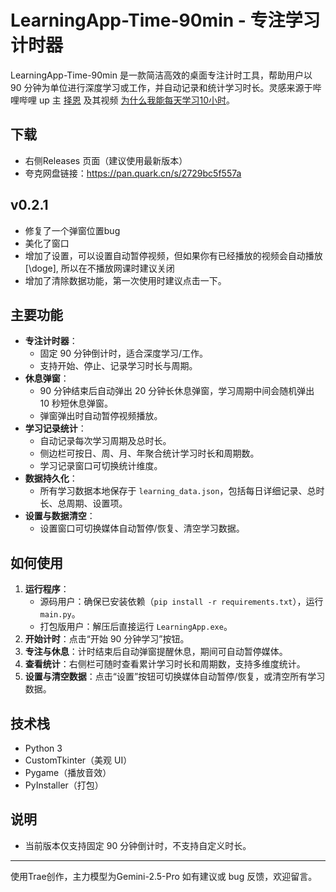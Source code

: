 # LearningApp-Time-90min - 专注学习计时器

LearningApp-Time-90min 是一款简洁高效的桌面专注计时工具，帮助用户以 90 分钟为单位进行深度学习或工作，并自动记录和统计学习时长。灵感来源于哔哩哔哩 up 主 [择恩](https://space.bilibili.com/2229541) 及其视频 [为什么我能每天学习10小时](https://www.bilibili.com/video/BV1naLozQEBq)。

## 下载

- 右侧Releases 页面（建议使用最新版本）
- 夸克网盘链接：https://pan.quark.cn/s/2729bc5f557a

## v0.2.1
- 修复了一个弹窗位置bug
- 美化了窗口
- 增加了设置，可以设置自动暂停视频，但如果你有已经播放的视频会自动播放[\doge], 所以在不播放网课时建议关闭
- 增加了清除数据功能，第一次使用时建议点击一下。

## 主要功能

- **专注计时器**：
  - 固定 90 分钟倒计时，适合深度学习/工作。
  - 支持开始、停止、记录学习时长与周期。
- **休息弹窗**：
  - 90 分钟结束后自动弹出 20 分钟长休息弹窗，学习周期中间会随机弹出 10 秒短休息弹窗。
  - 弹窗弹出时自动暂停视频播放。
- **学习记录统计**：
  - 自动记录每次学习周期及总时长。
  - 侧边栏可按日、周、月、年聚合统计学习时长和周期数。
  - 学习记录窗口可切换统计维度。
- **数据持久化**：
  - 所有学习数据本地保存于 `learning_data.json`，包括每日详细记录、总时长、总周期、设置项。
- **设置与数据清空**：
  - 设置窗口可切换媒体自动暂停/恢复、清空学习数据。


## 如何使用

1. **运行程序**：
   - 源码用户：确保已安装依赖（`pip install -r requirements.txt`），运行 `main.py`。
   - 打包版用户：解压后直接运行 `LearningApp.exe`。
2. **开始计时**：点击“开始 90 分钟学习”按钮。
3. **专注与休息**：计时结束后自动弹窗提醒休息，期间可自动暂停媒体。
4. **查看统计**：右侧栏可随时查看累计学习时长和周期数，支持多维度统计。
5. **设置与清空数据**：点击“设置”按钮可切换媒体自动暂停/恢复，或清空所有学习数据。

## 技术栈

- Python 3
- CustomTkinter（美观 UI）
- Pygame（播放音效）
- PyInstaller（打包）

## 说明

- 当前版本仅支持固定 90 分钟倒计时，不支持自定义时长。

---
使用Trae创作，主力模型为Gemini-2.5-Pro
如有建议或 bug 反馈，欢迎留言。
